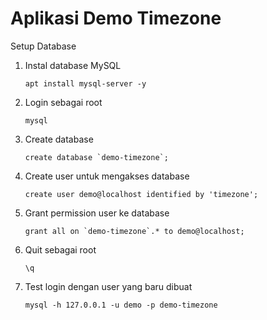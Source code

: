 # Aplikasi Demo Timezone #

Setup Database

1. Instal database MySQL

    ```
    apt install mysql-server -y
    ```

2. Login sebagai root

    ```
    mysql
    ```

3. Create database

    ```
    create database `demo-timezone`;
    ```

4. Create user untuk mengakses database

   ```
   create user demo@localhost identified by 'timezone';
   ```

5. Grant permission user ke database

    ```
    grant all on `demo-timezone`.* to demo@localhost;
    ```

6. Quit sebagai root

    ```
    \q
    ```

7. Test login dengan user yang baru dibuat

    ```
    mysql -h 127.0.0.1 -u demo -p demo-timezone
    ```
